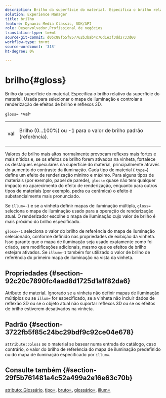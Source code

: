 ```yaml
---
description: Brilho da superfície do material. Especifica o brilho relativo da superfície do material. Usada para selecionar o mapa de iluminação e controlar a renderização de efeitos de brilho e reflexos 3D.
solution: Experience Manager
title: brilho
feature: Dynamic Media Classic, SDK/API
role: Desenvolvedor,Profissional de negócios
translation-type: tm+mt
source-git-commit: d0bc88f55f857762b3bab4c76d1e3f3dd2733d60
workflow-type: tm+mt
source-wordcount: '318'
ht-degree: 0%

---
```



# brilho{#gloss}

Brilho da superfície do material. Especifica o brilho relativo da superfície do material. Usada para selecionar o mapa de iluminação e controlar a renderização de efeitos de brilho e reflexos 3D.

`gloss= *`val`*`

<table id="simpletable_82166CA080AD401180404462FB2407D7"> 
 <tr class="strow"> 
  <td class="stentry"> <p><span class="codeph"> <span class="varname"> val</span> </span> </p></td> 
  <td class="stentry"> <p>Brilho (0...100%) ou -1 para o valor de brilho padrão (referência). </p></td> 
 </tr> 
</table>

Valores de brilho mais altos normalmente provocam reflexos mais fortes e mais nítidos e, se os efeitos de brilho forem ativados na vinheta, fortalece os destaques especulares na superfície do material, principalmente através do aumento do contraste da iluminação. Cada tipo de material ( `type=`) define um efeito de renderização mínimo e máximo. Para alguns tipos de materiais (por exemplo, papel de parede), `gloss=` quase não tem qualquer impacto no aparecimento do efeito de renderização, enquanto para outros tipos de materiais (por exemplo, pedra ou cerâmica) o efeito é substancialmente mais pronunciado.

Se `illum=-1` e se a vinheta definir mapas de iluminação múltipla, `gloss=` seleciona o mapa de iluminação usado para a operação de renderização atual. O renderizador escolhe o mapa de iluminação cujo valor de brilho é mais próximo do brilho especificado.

`gloss=-1` seleciona o valor do brilho de referência do mapa de iluminação selecionado, conforme definido nas propriedades de exibição da vinheta. Isso garante que o mapa de iluminação seja usado exatamente como foi criado, sem modificações adicionais, mesmo que os efeitos de brilho estejam ativados. Se `illum=-1` também for utilizado o valor de brilho de referência do primeiro mapa de iluminação na vista da vinheta.

## Propriedades {#section-92c20c7890fc4aad8d1725d1a1f82da6}

Atributo de material. Ignorado se a vinheta não definir mapas de iluminação múltiplos ou se `illum=` for especificado, se a vinheta não incluir dados de reflexão 3D ou se o objeto atual não suportar reflexos 3D ou se os efeitos de brilho estiverem desativados na vinheta.

## Padrão {#section-3722fb5f85c24bc29bdf9c92ce04e678}

`attribute::Gloss` se o material se basear numa entrada do catálogo, caso contrário, o valor do brilho de referência do mapa de iluminação predefinido ou do mapa de iluminação especificado por  `illum=`.

## Consulte também {#section-29f5b761481a4c52a499a2e16e63c70b}

[atributo: Glossário](../../../../../ir-api/material-cat/image-rendering-api-ref/c-ir-material-catalog/c-ir-material-data-reference/r-ir-cat-gloss.md#reference-5277f62a67e2408ab94699aa712f1eeb),  [tipo=](../../../../../ir-api/http-protocol/image-rendering-api-ref/c-ir-http-protocol-ref/c-ir-http-protocol-command-reference/r-ir-http-type.md#reference-128c7de89e2d46838019b560f3f84a35),  [bruto=](../../../../../ir-api/http-protocol/image-rendering-api-ref/c-ir-http-protocol-ref/c-ir-http-protocol-command-reference/r-ir-rough.md#reference-00add846b09f4dc39420bda1ca414180),  [glossário=](../../../../../ir-api/http-protocol/image-rendering-api-ref/c-ir-http-protocol-ref/c-ir-http-protocol-command-reference/r-ir-glossmap.md#reference-99940148ae6a401482b2d03c68530f3a),  [illum=](../../../../../ir-api/http-protocol/image-rendering-api-ref/c-ir-http-protocol-ref/c-ir-http-protocol-command-reference/r-ir-http-illum.md#reference-8efe483a30684022bfe711eb73efbee6)
